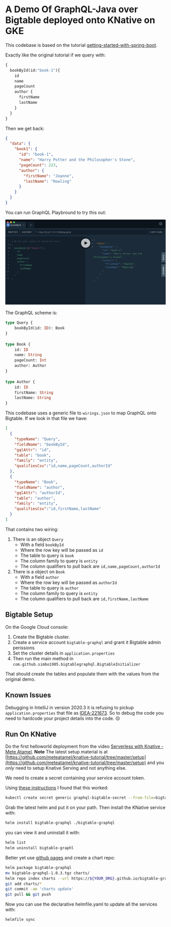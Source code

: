
# A Demo Of GraphQL-Java over Bigtable deployed onto KNative on GKE

This codebase is based on the tutorial [getting-started-with-spring-boot](https://www.graphql-java.com/tutorials/getting-started-with-spring-boot/).

Exactly like the original tutorial if we query with:

```graphql
{
  bookById(id:"book-1"){
    id
    name
    pageCount
    author {
      firstName
      lastName
    }
  }
}
```

Then we get back: 

```json
{
  "data": {
    "book1": {
      "id": "book-1",
      "name": "Harry Potter and the Philosopher's Stone",
      "pageCount": 223,
      "author": {
        "firstName": "Joanne",
        "lastName": "Rowling"
      }
    }
  }
}
```

You can run GraphQL Playbround to try this out: 

![GraphQL Playground](https://raw.githubusercontent.com/simbo1905/bigquery-graphql/master/graphql-bigquery.png)

The GraphQL scheme is:

```graphql
type Query {
    bookById(id: ID): Book
}

type Book {
    id: ID
    name: String
    pageCount: Int
    author: Author
}

type Author {
    id: ID
    firstName: String
    lastName: String
}
```

This codebase uses a generic file to `wirings.json` to map GraphQL onto Bigtable. If we look in that file we have:

```json
[
  {
    "typeName": "Query",
    "fieldName": "bookById",
    "gqlAttr": "id",
    "table": "book",
    "family": "entity",
    "qualifiesCsv":"id,name,pageCount,authorId"
  },
  {
    "typeName": "Book",
    "fieldName": "author",
    "gqlAttr": "authorId",
    "table": "author",
    "family": "entity",
    "qualifiesCsv":"id,firstName,lastName"
  }
]
```

That contains two wiring: 

 1. There is an object `Query`
    * With a field `bookById`
    * Where the row key will be passed as `id`
    * The table to query is `book`
    * The column family to query is `entity`
    * The column qualifiers to pull back are `id,name,pageCount,authorId`
 2. There is a object on `Book`
    * With a field `author`
    * Where the row key will be passed as `authorId`
    * The table to query is `author`
    * The column family to query is `entity`
    * The column qualifiers to pull back are `id,firstName,lastName`

## Bigtable Setup

On the Google Cloud console: 

 1. Create the Bigtable cluster. 
 2. Create a service account `bigtable-graphql` and grant it Bigtable admin perissions
 3. Set the cluster details in `application.properties`
 4. Then run the main method in `com.github.simbo1905.bigtablegraphql.BigtableInitializer`

That should create the tables and populate them with the values from the original demo. 

## Known Issues

Debugging in IntelliJ in version 2020.3 it is refusing to pickup `application.properties` that file as [IDEA-221673](https://youtrack.jetbrains.com/issue/IDEA-221673?_ga=2.261730190.2065449588.1610823467-1536685944.1605418802). So to debug the code you need to hardcode your project details into the code. :unamused:

## Run On KNative

Do the first helloworld deployment from the video [Serverless with Knative - Mete Atamel](https://www.youtube.com/watch?v=HiIJqMqFbC0).
**Note** The latest setup material is at [https://github.com/meteatamel/knative-tutorial/tree/master/setup](https://github.com/meteatamel/knative-tutorial/tree/master/setup) and you *only* need to setup Knative Serving and not anything else.

We need to create a secret containing your service account token.

Using [these instructions](https://knative.dev/docs/serving/samples/secrets-go/) I found that this worked:

```sh
kubectl create secret generic graphql-bigtable-secret --from-file=bigtable-sa.json
```

Grab the latest helm and put it on your path. Then install the KNative service with:

```sh
helm install bigtable-graphql ./bigtable-graphql
```

you can view it and uninstall it with:

```sh
helm list
helm uninstall bigtable-graphl
```

Better yet use [github pages](https://docs.github.com/en/free-pro-team@latest/github/working-with-github-pages/creating-a-github-pages-site) and create a chart repo:

```sh
helm package bigtable-graphql
mv bigtable-graphql-1.0.3.tgz charts/
helm repo index charts --url https://${YOUR_ORG}.github.io/bigtable-graphql/charts
git add charts/*
git commit -am 'charts update'
git pull && git push
```

Now you can use the declarative helmfile.yaml to update all the services with:

```sh
helmfile sync
```
